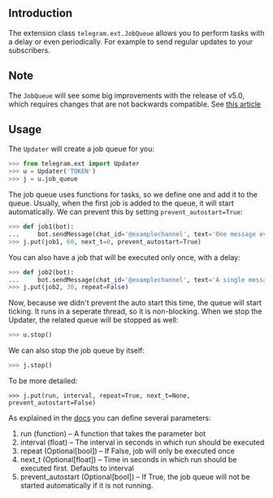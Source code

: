 ## Introduction
The extension class `telegram.ext.JobQueue` allows you to perform tasks with a delay or even periodically. For example to send regular updates to your subscribers.

## Note
The `JobQueue` will see some big improvements with the release of v5.0, which requires changes that are not backwards compatible. See [this article](https://github.com/python-telegram-bot/python-telegram-bot/wiki/%5BDRAFT%5D-JobQueue-v5)

## Usage
The `Updater` will create a job queue for you:

```python
>>> from telegram.ext import Updater
>>> u = Updater('TOKEN')
>>> j = u.job_queue
```

The job queue uses functions for tasks, so we define one and add it to the queue. Usually, when the first job is added to the queue, it will start automatically. We can prevent this by setting ``prevent_autostart=True``:

```python
>>> def job1(bot):
...     bot.sendMessage(chat_id='@examplechannel', text='One message every minute')
>>> j.put(job1, 60, next_t=0, prevent_autostart=True)
```

You can also have a job that will be executed only once, with a delay:

```python
>>> def job2(bot):
...     bot.sendMessage(chat_id='@examplechannel', text='A single message with 30s delay')
>>> j.put(job2, 30, repeat=False)
```

Now, because we didn't prevent the auto start this time, the queue will start ticking. It runs in a seperate thread, so it is non-blocking. When we stop the Updater, the related queue will be stopped as well:

```python
>>> u.stop()
```

We can also stop the job queue by itself:

```python
>>> j.stop()
```

To be more detailed:

```
>>> j.put(run, interval, repeat=True, next_t=None, prevent_autostart=False)
```

As explained in the [docs](http://pythonhosted.org/python-telegram-bot/telegram.ext.jobqueue.html?highlight=job#module-telegram.ext.jobqueue) you can define several parameters:
1. run (function) – A function that takes the parameter bot
2. interval (float) – The interval in seconds in which run should be executed
3. repeat (Optional[bool]) – If False, job will only be executed once
4. next_t (Optional[float]) – Time in seconds in which run should be executed first. Defaults to interval
5. prevent_autostart (Optional[bool]) – If True, the job queue will not be started automatically if it is not running.